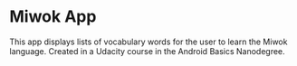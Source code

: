 Miwok App
===================================

This app displays lists of vocabulary words for the user to learn the Miwok language.
Created in a Udacity course in the Android Basics Nanodegree.

